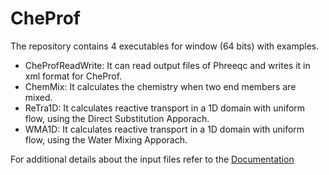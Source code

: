 # CheProf
The repository contains 4 executables for window (64 bits) with examples. 

- CheProfReadWrite: It can read output files of Phreeqc and writes it in xml format for CheProf.
- ChemMix: It calculates the chemistry when two end members are mixed.
- ReTra1D: It calculates reactive transport in a 1D domain with uniform flow, using the Direct Substitution Apporach.
- WMA1D: It calculates reactive transport in a 1D domain with uniform flow, using the Water Mixing Apporach.

For additional details about the input files refer to the [Documentation](Documentation.pdf)
